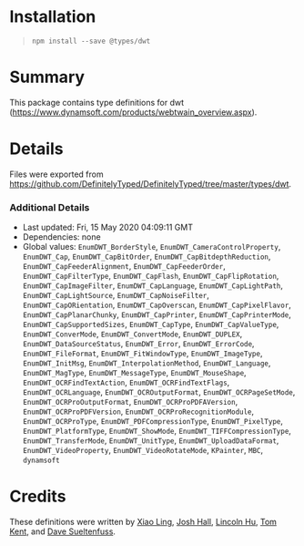 # Installation
> `npm install --save @types/dwt`

# Summary
This package contains type definitions for dwt (https://www.dynamsoft.com/products/webtwain_overview.aspx).

# Details
Files were exported from https://github.com/DefinitelyTyped/DefinitelyTyped/tree/master/types/dwt.

### Additional Details
 * Last updated: Fri, 15 May 2020 04:09:11 GMT
 * Dependencies: none
 * Global values: `EnumDWT_BorderStyle`, `EnumDWT_CameraControlProperty`, `EnumDWT_Cap`, `EnumDWT_CapBitOrder`, `EnumDWT_CapBitdepthReduction`, `EnumDWT_CapFeederAlignment`, `EnumDWT_CapFeederOrder`, `EnumDWT_CapFilterType`, `EnumDWT_CapFlash`, `EnumDWT_CapFlipRotation`, `EnumDWT_CapImageFilter`, `EnumDWT_CapLanguage`, `EnumDWT_CapLightPath`, `EnumDWT_CapLightSource`, `EnumDWT_CapNoiseFilter`, `EnumDWT_CapORientation`, `EnumDWT_CapOverscan`, `EnumDWT_CapPixelFlavor`, `EnumDWT_CapPlanarChunky`, `EnumDWT_CapPrinter`, `EnumDWT_CapPrinterMode`, `EnumDWT_CapSupportedSizes`, `EnumDWT_CapType`, `EnumDWT_CapValueType`, `EnumDWT_ConverMode`, `EnumDWT_ConvertMode`, `EnumDWT_DUPLEX`, `EnumDWT_DataSourceStatus`, `EnumDWT_Error`, `EnumDWT_ErrorCode`, `EnumDWT_FileFormat`, `EnumDWT_FitWindowType`, `EnumDWT_ImageType`, `EnumDWT_InitMsg`, `EnumDWT_InterpolationMethod`, `EnumDWT_Language`, `EnumDWT_MagType`, `EnumDWT_MessageType`, `EnumDWT_MouseShape`, `EnumDWT_OCRFindTextAction`, `EnumDWT_OCRFindTextFlags`, `EnumDWT_OCRLanguage`, `EnumDWT_OCROutputFormat`, `EnumDWT_OCRPageSetMode`, `EnumDWT_OCRProOutputFormat`, `EnumDWT_OCRProPDFAVersion`, `EnumDWT_OCRProPDFVersion`, `EnumDWT_OCRProRecognitionModule`, `EnumDWT_OCRProType`, `EnumDWT_PDFCompressionType`, `EnumDWT_PixelType`, `EnumDWT_PlatformType`, `EnumDWT_ShowMode`, `EnumDWT_TIFFCompressionType`, `EnumDWT_TransferMode`, `EnumDWT_UnitType`, `EnumDWT_UploadDataFormat`, `EnumDWT_VideoProperty`, `EnumDWT_VideoRotateMode`, `KPainter`, `MBC`, `dynamsoft`

# Credits
These definitions were written by [Xiao Ling](https://github.com/yushulx), [Josh Hall](https://github.com/jbh), [Lincoln Hu](https://github.com/lincoln2018), [Tom Kent](https://github.com/Tom-Dynamsoft), and [Dave Sueltenfuss](https://github.com/dsueltenfuss).
